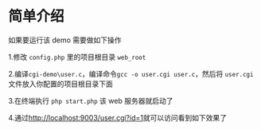 简单介绍
===
如果要运行该 demo 需要做如下操作 

1.修改 `config.php` 里的项目根目录 `web_root` 

2.编译`cgi-demo\user.c`，编译命令`gcc -o user.cgi user.c`，然后将 `user.cgi` 文件放入你配置的项目根目录下面 

3.在终端执行 `php start.php`  该 web 服务器就启动了 

4.通过[http://localhost:9003/user.cgi?id=1][1]就可以访问看到如下效果了

  [1]: http://localhost:9003/user.cgi?id=1
